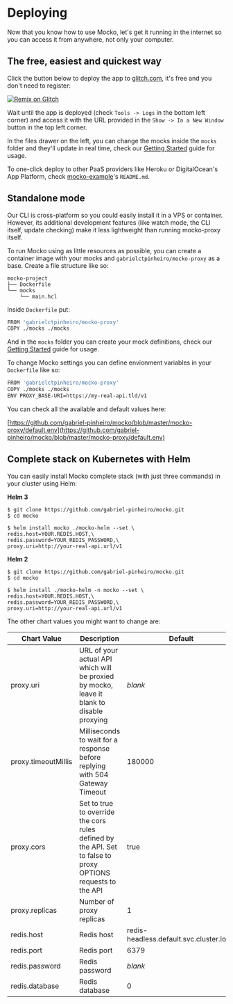 <base href="https://docs.mocko.dev" target="_blank"/>

# Deploying

Now that you know how to use Mocko, let's get it running in the
internet so you can access it from anywhere, not only your computer.

## The free, easiest and quickest way

Click the button below to deploy the app to [glitch.com](https://cdt.one/UUBAcUL), it's free and you don't need to register:

[![Remix on Glitch](https://cdn.glitch.com/2703baf2-b643-4da7-ab91-7ee2a2d00b5b%2Fremix-button.svg)](https://cdt.one/zAXGDPb)

Wait until the app is deployed (check `Tools -> Logs` in the bottom left corner) and access it with the URL provided in the `Show -> In a New Window` button in the top left corner.

In the files drawer on the left, you can change the mocks inside the `mocks` folder and they'll update in real time, check our [Getting Started](https://docs.mocko.dev/getting-started/standalone/) guide for usage.

To one-click deploy to other PaaS providers like Heroku or DigitalOcean's App Platform, check [mocko-example](https://cdt.one/tsXeJfu)'s `README.md`.

## Standalone mode

Our CLI is cross-platform so you could easily install it in a VPS or container.
However, its additional development features (like watch mode, the CLI itself,
update checking) make it less lightweight than running mocko-proxy itself.

To run Mocko using as little resources as possible, you can create a container
image with your mocks and `gabrielctpinheiro/mocko-proxy` as a base. Create a file
structure like so:

```text
mocko-project
├── Dockerfile
└── mocks
    └── main.hcl
```

Inside `Dockerfile` put:
```sh
FROM 'gabrielctpinheiro/mocko-proxy'
COPY ./mocks ./mocks
```

And in the `mocks` folder you can create your mock definitions, check our [Getting Started](https://docs.mocko.dev/getting-started/standalone/) guide for usage.

To change Mocko settings you can define envionment variables in your `Dockerfile` like so:
```sh
FROM 'gabrielctpinheiro/mocko-proxy'
COPY ./mocks ./mocks
ENV PROXY_BASE-URI=https://my-real-api.tld/v1
```

You can check all the available and default values here:

[https://github.com/gabriel-pinheiro/mocko/blob/master/mocko-proxy/default.env](https://github.com/gabriel-pinheiro/mocko/blob/master/mocko-proxy/default.env)

## Complete stack on Kubernetes with Helm

You can easily install Mocko complete stack (with just three commands) in your cluster using Helm:

**Helm 3**
```shell
$ git clone https://github.com/gabriel-pinheiro/mocko.git
$ cd mocko

$ helm install mocko ./mocko-helm --set \
redis.host=YOUR.REDIS.HOST,\
redis.password=YOUR_REDIS_PASSWORD,\
proxy.uri=http://your-real-api.url/v1
```

**Helm 2**
```shell
$ git clone https://github.com/gabriel-pinheiro/mocko.git
$ cd mocko

$ helm install ./mocko-helm -n mocko --set \
redis.host=YOUR.REDIS.HOST,\
redis.password=YOUR_REDIS_PASSWORD,\
proxy.uri=http://your-real-api.url/v1
```
The other chart values you might want to change are:
<table>
<thead>
<tr>
<th><strong>Chart Value</strong></th>
<th><strong>Description</strong></th>
<th><strong>Default</strong></th>
</tr>
</thead>
<tbody>
<tr>
<td>proxy.uri</td>
<td>URL of your actual API which will be proxied by mocko, leave it blank to disable proxying</td>
<td><em>blank</em></td>
</tr>
<tr>
<td>proxy.timeoutMillis</td>
<td>Milliseconds to wait for a response before replying with 504 Gateway Timeout</td>
<td>180000</td>
</tr>
<tr>
<td>proxy.cors</td>
<td>Set to true to override the cors rules defined by the API. Set to false to proxy OPTIONS requests to the API</td>
<td>true</td>
</tr>
<tr>
<td>proxy.replicas</td>
<td>Number of proxy replicas</td>
<td>1</td>
</tr>
<tr>
<td>redis.host</td>
<td>Redis host</td>
<td>redis-headless.default.svc.cluster.local</td>
</tr>
<tr>
<td>redis.port</td>
<td>Redis port</td>
<td>6379</td>
</tr>
<tr>
<td>redis.password</td>
<td>Redis password</td>
<td><em>blank</em></td>
</tr>
<tr>
<td>redis.database</td>
<td>Redis database</td>
<td>0</td>
</tr>
</tbody>
</table>
